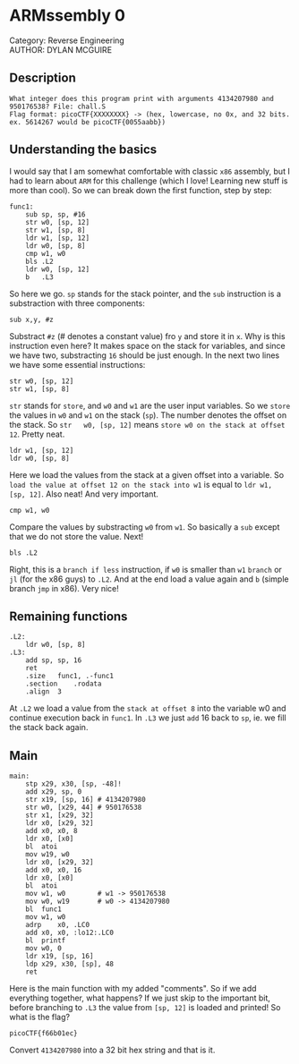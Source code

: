 # ARMssembly 0

Category: Reverse Engineering </br>
AUTHOR: DYLAN MCGUIRE

## Description
```
What integer does this program print with arguments 4134207980 and 950176538? File: chall.S 
Flag format: picoCTF{XXXXXXXX} -> (hex, lowercase, no 0x, and 32 bits. ex. 5614267 would be picoCTF{0055aabb})
```

## Understanding the basics

I would say that I am somewhat comfortable with classic `x86` assembly, but I had to learn about `ARM` for this challenge (which I love! Learning new stuff is more than cool). So we can break down the first function, step by step:
```arm
func1:
	sub	sp, sp, #16  
	str	w0, [sp, 12]  
	str	w1, [sp, 8]  
	ldr	w1, [sp, 12] 
	ldr	w0, [sp, 8]   
	cmp	w1, w0       
	bls	.L2          
	ldr	w0, [sp, 12] 
	b	.L3
```
So here we go. `sp` stands for the stack pointer, and the `sub` instruction is a substraction with three components:
```
sub x,y, #z
```
Substract `#z` (# denotes a constant value) fro `y` and store it in `x`. Why is this instruction even here? It makes space on the stack for variables, and since we have two, substracting `16` should be just enough. In the next two lines we have some essential instructions:
```
str	w0, [sp, 12]  
str	w1, [sp, 8]
```
`str` stands for `store`, and `w0` and `w1` are the user input variables. So we `store` the values in `w0` and `w1`  on the stack (`sp`). The number denotes the offset on the stack. So `str	w0, [sp, 12]` means `store w0 on the stack at offset 12`. Pretty neat.
```
ldr	w1, [sp, 12] 
ldr	w0, [sp, 8]
```
Here we load the values from the stack at a given offset into a variable. So `load the value at offset 12 on the stack into w1` is equal to `ldr w1, [sp, 12]`. Also neat! And very important.
```
cmp	w1, w0
``` 
Compare the values by substracting `w0` from `w1`. So basically a `sub` except that we do not store the value. Next!
```
bls .L2
```
Right, this is a `branch if less` instruction, if `w0` is smaller than `w1` `branch` or `jl` (for the x86 guys) to `.L2`. And at the end load a value again and `b` (simple branch `jmp` in x86). Very nice! 

## Remaining functions

```
.L2:
	ldr	w0, [sp, 8]  
.L3:
	add	sp, sp, 16   
	ret              
	.size	func1, .-func1
	.section	.rodata
	.align	3
``` 
At `.L2` we load a value from the `stack at offset 8` into the variable w0 and continue execution back in `func1`. In `.L3` we just `add` 16 back to `sp`, ie. we fill the stack back again.

## Main

```
main:
	stp	x29, x30, [sp, -48]!
	add	x29, sp, 0
	str	x19, [sp, 16] # 4134207980
	str	w0, [x29, 44] # 950176538
	str	x1, [x29, 32] 
	ldr	x0, [x29, 32]
	add	x0, x0, 8
	ldr	x0, [x0]
	bl	atoi
	mov	w19, w0
	ldr	x0, [x29, 32]
	add	x0, x0, 16
	ldr	x0, [x0]
	bl	atoi
	mov	w1, w0        # w1 -> 950176538
	mov	w0, w19       # w0 -> 4134207980
	bl	func1         
	mov	w1, w0
	adrp	x0, .LC0
	add	x0, x0, :lo12:.LC0
	bl	printf
	mov	w0, 0
	ldr	x19, [sp, 16]
	ldp	x29, x30, [sp], 48
	ret
```
Here is the main function with my added "comments". So if we add everything together, what happens? If we just skip to the important bit, before branching to `.L3` the value from `[sp, 12]` is loaded and printed! So what is the flag?
```
picoCTF{f66b01ec}
```
Convert `4134207980` into a 32 bit hex string and that is it.
